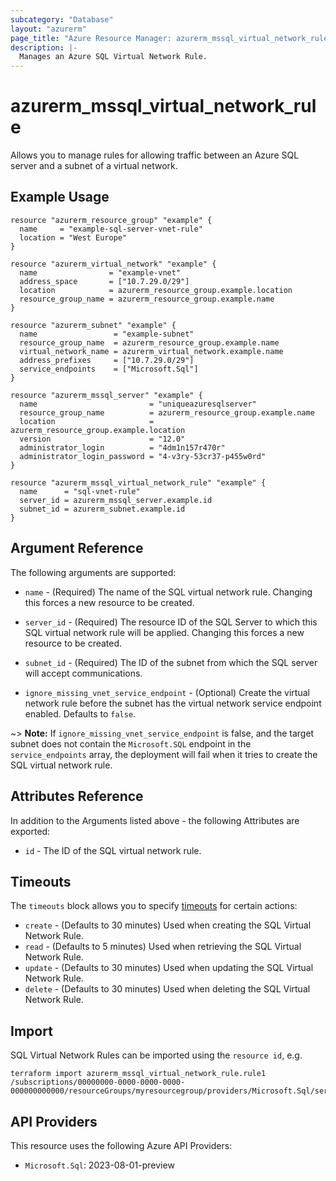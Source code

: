 ```yaml
---
subcategory: "Database"
layout: "azurerm"
page_title: "Azure Resource Manager: azurerm_mssql_virtual_network_rule"
description: |-
  Manages an Azure SQL Virtual Network Rule.
---
```


# azurerm_mssql_virtual_network_rule

Allows you to manage rules for allowing traffic between an Azure SQL server and a subnet of a virtual network.

## Example Usage

```hcl
resource "azurerm_resource_group" "example" {
  name     = "example-sql-server-vnet-rule"
  location = "West Europe"
}

resource "azurerm_virtual_network" "example" {
  name                = "example-vnet"
  address_space       = ["10.7.29.0/29"]
  location            = azurerm_resource_group.example.location
  resource_group_name = azurerm_resource_group.example.name
}

resource "azurerm_subnet" "example" {
  name                 = "example-subnet"
  resource_group_name  = azurerm_resource_group.example.name
  virtual_network_name = azurerm_virtual_network.example.name
  address_prefixes     = ["10.7.29.0/29"]
  service_endpoints    = ["Microsoft.Sql"]
}

resource "azurerm_mssql_server" "example" {
  name                         = "uniqueazuresqlserver"
  resource_group_name          = azurerm_resource_group.example.name
  location                     = azurerm_resource_group.example.location
  version                      = "12.0"
  administrator_login          = "4dm1n157r470r"
  administrator_login_password = "4-v3ry-53cr37-p455w0rd"
}

resource "azurerm_mssql_virtual_network_rule" "example" {
  name      = "sql-vnet-rule"
  server_id = azurerm_mssql_server.example.id
  subnet_id = azurerm_subnet.example.id
}
```

## Argument Reference

The following arguments are supported:

* `name` - (Required) The name of the SQL virtual network rule. Changing this forces a new resource to be created.

* `server_id` - (Required) The resource ID of the SQL Server to which this SQL virtual network rule will be applied. Changing this forces a new resource to be created.

* `subnet_id` - (Required) The ID of the subnet from which the SQL server will accept communications.

* `ignore_missing_vnet_service_endpoint` - (Optional) Create the virtual network rule before the subnet has the virtual network service endpoint enabled. Defaults to `false`.

~> **Note:** If `ignore_missing_vnet_service_endpoint` is false, and the target subnet does not contain the `Microsoft.SQL` endpoint in the `service_endpoints` array, the deployment will fail when it tries to create the SQL virtual network rule.

## Attributes Reference

In addition to the Arguments listed above - the following Attributes are exported:

* `id` - The ID of the SQL virtual network rule.

## Timeouts

The `timeouts` block allows you to specify [timeouts](https://www.terraform.io/language/resources/syntax#operation-timeouts) for certain actions:

* `create` - (Defaults to 30 minutes) Used when creating the SQL Virtual Network Rule.
* `read` - (Defaults to 5 minutes) Used when retrieving the SQL Virtual Network Rule.
* `update` - (Defaults to 30 minutes) Used when updating the SQL Virtual Network Rule.
* `delete` - (Defaults to 30 minutes) Used when deleting the SQL Virtual Network Rule.

## Import

SQL Virtual Network Rules can be imported using the `resource id`, e.g.

```shell
terraform import azurerm_mssql_virtual_network_rule.rule1 /subscriptions/00000000-0000-0000-0000-000000000000/resourceGroups/myresourcegroup/providers/Microsoft.Sql/servers/myserver/virtualNetworkRules/vnetrulename
```

## API Providers
<!-- This section is generated, changes will be overwritten -->
This resource uses the following Azure API Providers:

* `Microsoft.Sql`: 2023-08-01-preview
